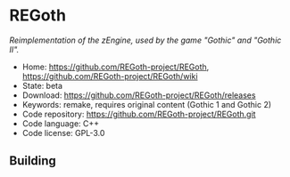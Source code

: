 # REGoth

_Reimplementation of the zEngine, used by the game "Gothic" and "Gothic II"._

- Home: https://github.com/REGoth-project/REGoth, https://github.com/REGoth-project/REGoth/wiki
- State: beta
- Download: https://github.com/REGoth-project/REGoth/releases
- Keywords: remake, requires original content (Gothic 1 and Gothic 2)
- Code repository: https://github.com/REGoth-project/REGoth.git
- Code language: C++
- Code license: GPL-3.0

## Building

